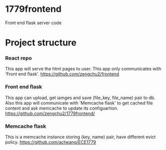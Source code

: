 # 1779frontend
Front end flask server code

# Project structure

### React repo
This app will serve the html pages to user. This app only communicates with 'Front end flask'.
https://github.com/zengchu2/frontend

### Front end flask
This app can upload, get iamges and save (file_key, file_name) pair to db.
Also this app will communicate with 'Memcache flask' to get cached file content and ask memcache to update its configuartion.
https://github.com/zengchu2/1779frontend/

### Memcache flask 
This is a memcache instance storing (key, name) pair, have different evict policy.
https://github.com/actwang/ECE1779

